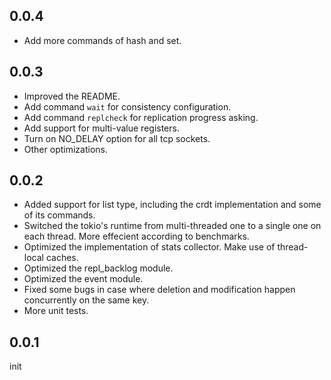 ## 0.0.4  
 - Add more commands of hash and set.  
## 0.0.3  
 - Improved the README.  
 - Add command `wait` for consistency configuration.  
 - Add command `replcheck` for replication progress asking.  
 - Add support for multi-value registers.  
 - Turn on NO_DELAY option for all tcp sockets.  
 - Other optimizations.  
  
## 0.0.2  
 - Added support for list type, including the crdt implementation and some of its commands.  
 - Switched the tokio's runtime from multi-threaded one to a single one on each thread. More effecient according to benchmarks.  
 - Optimized the implementation of stats collector. Make use of thread-local caches.  
 - Optimized the repl_backlog module.  
 - Optimized the event module.  
 - Fixed some bugs in case where deletion and modification happen concurrently on the same key.  
 - More unit tests.  
  
## 0.0.1  
init  
